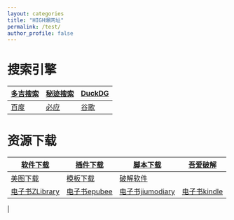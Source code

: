 ```yaml
---
layout: categories
title: "HIGH爆网址"
permalink: /test/
author_profile: false
---
```


<html>
<head>
<meta charset="utf-8">
<title>图通道</title>
</head>
<body>

<script type="text/javascript">
     $(document).ready(function() {
       var newVisitor = isNewVisitor();// 如果是新访客
       if(newVisitor === true)
       {
       if(!window.name){
	var x = prompt("关注微信公众号“图通道”回复“密码”","");
	while (x!="046046"){
	    alert("密码错误！")	    
	    window.close()
	    x = prompt("关注微信公众号“图通道”回复“密码”","");

       // 标记：已经向该访客弹出过消息。30天之内不要再弹
       setCookie("gznotes-visited","true", 5);
       }
     });

     function isNewVisitor() {
     // 从cookie读取“已经向访客提示过消息”的标志位
       var flg = getCookie("gznotes-visited");
        if (flg === "") {
        return true;
        } else {
         return false;
        }
     }
   // 写字段到cookie
     function setCookie(cname, cvalue, exdays) {
       var d = new Date();
       d.setTime(d.getTime() + (exdays*24*60*60*1000));
       var expires = "expires="+d.toUTCString();
       document.cookie = cname + "=" + cvalue + "; " + expires +";path=/";
     }
     // 读cookie
     function getCookie(cname) {
       var name = cname + "=";
       var ca = document.cookie.split(';');
       for(var i=0; i<ca.length; i++) {
          var c = ca[i];
          while (c.charAt(0)==' ') c = c.substring(1);
          if (c.indexOf(name) == 0) return c.substring(name.length,c.length);
        }
        return "";
     }
   </script>

</body>
</html>
  
# 搜索引擎

|[**多吉搜索**](https://www.dogedoge.com/) |[秘迹搜索](https://mijisou.com/)|[DuckDG](https://duckduckgo.com/)|
|---|--- | --- |
|[百度](https://www.baidu.com/) |[必应](https://cn.bing.com/?mkt=zh-CN)|[谷歌](https://www.google.com.hk/webhp?hl=zh-CN&sourceid=cnhp&gws_rd=ssl) |


# 资源下载

|[软件下载](http://a-1.vip/exe/) |[插件下载](https://crxdl.com/)|[脚本下载](https://greasyfork.org/zh-CN)|[吾爱破解](https://www.52pojie.cn/)|
|---|--- | --- |---|
|[美图下载](https://www.logosc.cn/so/)|[模板下载](http://ppt.sotary.com/web/wxapp/index.html)|[破解软件](http://www.dugubest.com/)||
|[电子书ZLibrary](https://1lib.net/)|[电子书epubee](http://cn.epubee.com/books/)|[电子书jiumodiary](https://www.jiumodiary.com/)|[电子书kindle](http://www.seo630.com/index.html)|
|




